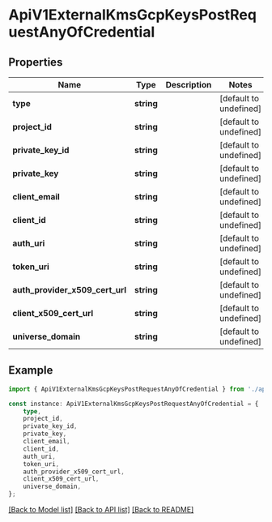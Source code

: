 # ApiV1ExternalKmsGcpKeysPostRequestAnyOfCredential


## Properties

Name | Type | Description | Notes
------------ | ------------- | ------------- | -------------
**type** | **string** |  | [default to undefined]
**project_id** | **string** |  | [default to undefined]
**private_key_id** | **string** |  | [default to undefined]
**private_key** | **string** |  | [default to undefined]
**client_email** | **string** |  | [default to undefined]
**client_id** | **string** |  | [default to undefined]
**auth_uri** | **string** |  | [default to undefined]
**token_uri** | **string** |  | [default to undefined]
**auth_provider_x509_cert_url** | **string** |  | [default to undefined]
**client_x509_cert_url** | **string** |  | [default to undefined]
**universe_domain** | **string** |  | [default to undefined]

## Example

```typescript
import { ApiV1ExternalKmsGcpKeysPostRequestAnyOfCredential } from './api';

const instance: ApiV1ExternalKmsGcpKeysPostRequestAnyOfCredential = {
    type,
    project_id,
    private_key_id,
    private_key,
    client_email,
    client_id,
    auth_uri,
    token_uri,
    auth_provider_x509_cert_url,
    client_x509_cert_url,
    universe_domain,
};
```

[[Back to Model list]](../README.md#documentation-for-models) [[Back to API list]](../README.md#documentation-for-api-endpoints) [[Back to README]](../README.md)
